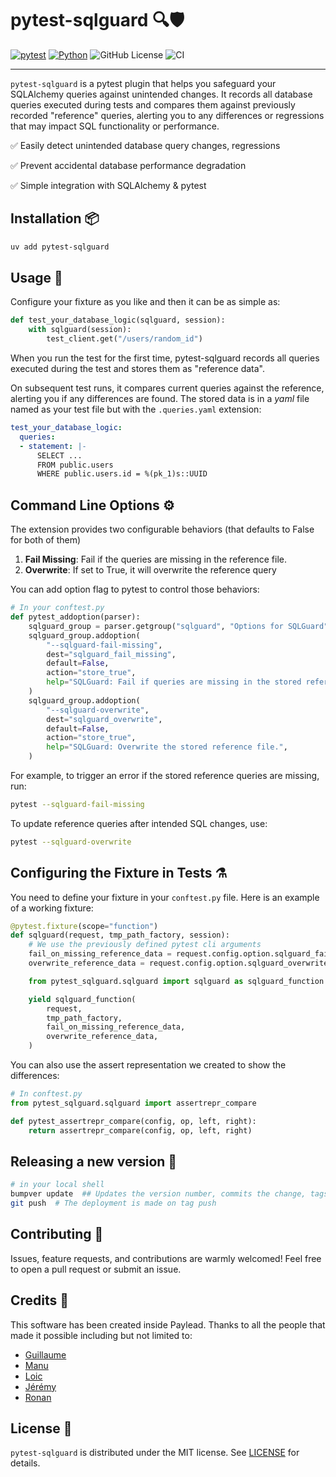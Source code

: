# pytest-sqlguard 🔍🛡️

[![pytest](https://img.shields.io/badge/pytest-extension-blue)](https://docs.pytest.org/en/latest/)
[![Python](https://img.shields.io/pypi/v/pytest-sqlguard)](https://pypi.org/project/pytest-sqlguard/)
![GitHub License](https://img.shields.io/github/license/PayLead/pytest-sqlguard)
![CI](https://github.com/PayLead/pytest-sqlguard/actions/workflows/sqlguard-ci.yml/badge.svg?brand=main)

---

`pytest-sqlguard` is a pytest plugin that helps you safeguard your SQLAlchemy queries against unintended changes.
It records all database queries executed during tests and compares them against previously recorded "reference" queries,
alerting you to any differences or regressions that may impact SQL functionality or performance.

✅ Easily detect unintended database query changes, regressions

✅ Prevent accidental database performance degradation

✅ Simple integration with SQLAlchemy & pytest


## Installation 📦

```bash
uv add pytest-sqlguard
```

## Usage 🚀

Configure your fixture as you like and then it can be as simple as:

```python
def test_your_database_logic(sqlguard, session):
    with sqlguard(session):
        test_client.get("/users/random_id")
```

When you run the test for the first time, pytest-sqlguard records all queries executed during the test and stores them as "reference data".

On subsequent test runs, it compares current queries against the reference, alerting you if any differences are found.
The stored data is in a _yaml_ file named as your test file but with the `.queries.yaml` extension:

```yaml
test_your_database_logic:
  queries:
  - statement: |-
      SELECT ...
      FROM public.users
      WHERE public.users.id = %(pk_1)s::UUID
```

## Command Line Options ⚙️

The extension provides two configurable behaviors (that defaults to False for both of them)
1. **Fail Missing**: Fail if the queries are missing in the reference file.
2. **Overwrite**: If set to True, it will overwrite the reference query

You can add option flag to pytest to control those behaviors:

```python
# In your conftest.py
def pytest_addoption(parser):
    sqlguard_group = parser.getgroup("sqlguard", "Options for SQLGuard")
    sqlguard_group.addoption(
        "--sqlguard-fail-missing",
        dest="sqlguard_fail_missing",
        default=False,
        action="store_true",
        help="SQLGuard: Fail if queries are missing in the stored reference file.",
    )
    sqlguard_group.addoption(
        "--sqlguard-overwrite",
        dest="sqlguard_overwrite",
        default=False,
        action="store_true",
        help="SQLGuard: Overwrite the stored reference file.",
    )
```

For example, to trigger an error if the stored reference queries are missing, run:

```bash
pytest --sqlguard-fail-missing
```

To update reference queries after intended SQL changes, use:

```bash
pytest --sqlguard-overwrite
```

## Configuring the Fixture in Tests ⚗️
You need to define your fixture in your `conftest.py` file.
Here is an example of a working fixture:
```python
@pytest.fixture(scope="function")
def sqlguard(request, tmp_path_factory, session):
    # We use the previously defined pytest cli arguments
    fail_on_missing_reference_data = request.config.option.sqlguard_fail_missing
    overwrite_reference_data = request.config.option.sqlguard_overwrite

    from pytest_sqlguard.sqlguard import sqlguard as sqlguard_function

    yield sqlguard_function(
        request,
        tmp_path_factory,
        fail_on_missing_reference_data,
        overwrite_reference_data,
    )
```

You can also use the assert representation we created to show the differences:

```python
# In conftest.py
from pytest_sqlguard.sqlguard import assertrepr_compare

def pytest_assertrepr_compare(config, op, left, right):
    return assertrepr_compare(config, op, left, right)
```

## Releasing a new version 🚚

```bash
# in your local shell
bumpver update  ## Updates the version number, commits the change, tags the commit
git push  # The deployment is made on tag push
```

## Contributing 🤝

Issues, feature requests, and contributions are warmly welcomed! Feel free to open a pull request or submit an issue.

## Credits 🙏
This software has been created inside Paylead. Thanks to all the people that made it possible including but not limited to:
- [Guillaume](https://github.com/moumoutte)
- [Manu](https://github.com/manu-paylead)
- [Loic](https://github.com/Usui22750)
- [Jérémy](https://github.com/jeremycohensolal-paylead)
- [Ronan](https://github.com/ronnix)

## License 📜

`pytest-sqlguard` is distributed under the MIT license. See [LICENSE](./LICENSE) for details.
